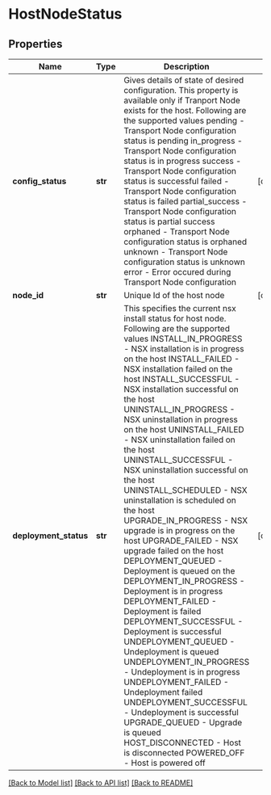 # HostNodeStatus

## Properties
Name | Type | Description | Notes
------------ | ------------- | ------------- | -------------
**config_status** | **str** | Gives details of state of desired configuration. This property is available only if Tranport Node exists for the host. Following are the supported values pending  - Transport Node configuration status is pending in_progress - Transport Node configuration status is in progress success - Transport Node configuration status is successful failed - Transport Node configuration status is failed partial_success - Transport Node configuration status is partial success orphaned - Transport Node configuration status is orphaned unknown - Transport Node configuration status is unknown error - Error occured during Transport Node configuration | [optional] 
**node_id** | **str** | Unique Id of the host node | [optional] 
**deployment_status** | **str** | This specifies the current nsx install status for host node. Following are the supported values INSTALL_IN_PROGRESS - NSX installation is in progress on the host INSTALL_FAILED - NSX installation failed on the host INSTALL_SUCCESSFUL - NSX installation successful on the host UNINSTALL_IN_PROGRESS - NSX uninstallation in progress on the host UNINSTALL_FAILED - NSX uninstallation failed on the host UNINSTALL_SUCCESSFUL - NSX uninstallation successful on the host UNINSTALL_SCHEDULED - NSX uninstallation is scheduled on the host UPGRADE_IN_PROGRESS - NSX upgrade is in progress on the host UPGRADE_FAILED - NSX upgrade failed on the host DEPLOYMENT_QUEUED - Deployment is queued on the DEPLOYMENT_IN_PROGRESS - Deployment is in progress DEPLOYMENT_FAILED - Deployment is failed DEPLOYMENT_SUCCESSFUL - Deployment is successful UNDEPLOYMENT_QUEUED - Undeployment is queued UNDEPLOYMENT_IN_PROGRESS - Undeployment is in progress UNDEPLOYMENT_FAILED - Undeployment failed UNDEPLOYMENT_SUCCESSFUL - Undeployment is successful UPGRADE_QUEUED - Upgrade is queued HOST_DISCONNECTED - Host is disconnected POWERED_OFF - Host is powered off | [optional] 

[[Back to Model list]](../README.md#documentation-for-models) [[Back to API list]](../README.md#documentation-for-api-endpoints) [[Back to README]](../README.md)

